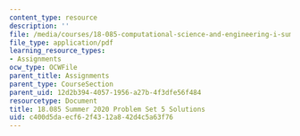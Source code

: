 ```yaml
---
content_type: resource
description: ''
file: /media/courses/18-085-computational-science-and-engineering-i-summer-2020/c400d5daecf62f4312a842d4c5a63f76_MIT18_085Summer20_PS5_sol.pdf
file_type: application/pdf
learning_resource_types:
- Assignments
ocw_type: OCWFile
parent_title: Assignments
parent_type: CourseSection
parent_uid: 12d2b394-4057-1956-a27b-4f3dfe56f484
resourcetype: Document
title: 18.085 Summer 2020 Problem Set 5 Solutions
uid: c400d5da-ecf6-2f43-12a8-42d4c5a63f76
---
```

